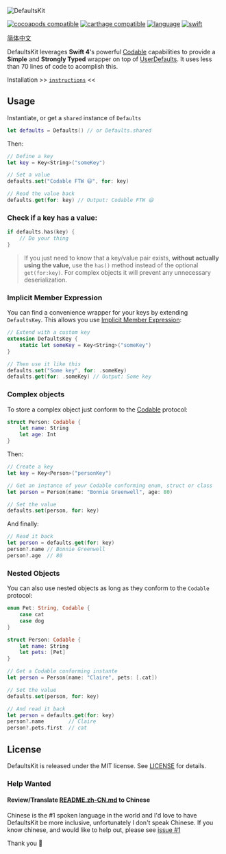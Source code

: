 
![DefaultsKit](/DefaultsKit.png?raw=true)

[![cocoapods compatible](https://img.shields.io/badge/cocoapods-compatible-brightgreen.svg)](https://cocoapods.org/pods/DefaultsKit)
[![carthage compatible](https://img.shields.io/badge/carthage-compatible-brightgreen.svg)](https://github.com/Carthage/Carthage)
[![language](https://img.shields.io/badge/spm-compatible-brightgreen.svg)](https://swift.org)
[![swift](https://img.shields.io/badge/swift-4.2-orange.svg)](https://github.com/nmdias/DefaultsKit/releases)

[简体中文](README.zh-CN.md)

DefaultsKit leverages **Swift 4**'s powerful [Codable](https://developer.apple.com/documentation/swift/codable) capabilities to provide a **Simple** and **Strongly Typed** wrapper on top of [UserDefaults](https://developer.apple.com/documentation/foundation/userdefaults). It uses less than 70 lines of code to acomplish this.

Installation >> [`instructions`](https://github.com/nmdias/DefaultsKit/blob/master/INSTALL.md) <<

## Usage

Instantiate, or get a `shared` instance of `Defaults`
```swift
let defaults = Defaults() // or Defaults.shared
```

Then:

```swift
// Define a key
let key = Key<String>("someKey")

// Set a value
defaults.set("Codable FTW 😃", for: key)

// Read the value back
defaults.get(for: key) // Output: Codable FTW 😃
```

### Check if a key has a value:

```swift
if defaults.has(key) { 
    // Do your thing
}
```
> If you just need to know that a key/value pair exists, **without actually using the value**, use the `has()` method instead of the optional `get(for:key)`. For complex objects it will prevent any unnecessary deserialization. 

### Implicit Member Expression

You can find a convenience wrapper for your keys by extending `DefaultsKey`. This allows you use [Implicit Member Expression](https://docs.swift.org/swift-book/ReferenceManual/Expressions.html#//appleref/swift/grammar/implicit-member-expression):
```swift
// Extend with a custom key
extension DefaultsKey {
    static let someKey = Key<String>("someKey")
}

// Then use it like this
defaults.set("Some key", for: .someKey)
defaults.get(for: .someKey) // Output: Some key
```

### Complex objects

To store a complex object just conform to the [Codable](https://developer.apple.com/documentation/swift/codable) protocol:

```swift
struct Person: Codable {
    let name: String
    let age: Int
}
```

Then:

```swift
// Create a key
let key = Key<Person>("personKey")

// Get an instance of your Codable conforming enum, struct or class
let person = Person(name: "Bonnie Greenwell", age: 80)

// Set the value
defaults.set(person, for: key)
```

And finally:

```swift
// Read it back
let person = defaults.get(for: key)
person?.name // Bonnie Greenwell
person?.age  // 80
```

### Nested Objects
You can also use nested objects as long as they conform to the `Codable` protocol:

```swift
enum Pet: String, Codable {
    case cat
    case dog
}

struct Person: Codable {
    let name: String
    let pets: [Pet]
}

// Get a Codable conforming instante
let person = Person(name: "Claire", pets: [.cat])

// Set the value
defaults.set(person, for: key)

// And read it back
let person = defaults.get(for: key)
person?.name        // Claire
person?.pets.first  // cat
```

## License

DefaultsKit is released under the MIT license. See [LICENSE](https://github.com/nmdias/DefaultsKit/blob/master/LICENSE) for details.

### Help Wanted
#### Review/Translate [README.zh-CN.md](README.zh-CN.md) to Chinese
Chinese is the #1 spoken language in the world and I'd love to have DefaultsKit be more inclusive, unfortunately I don't speak Chinese. If you know chinese, and would like to help out, please see [issue #1](https://github.com/nmdias/DefaultsKit/issues/1)

Thank you 🙏

